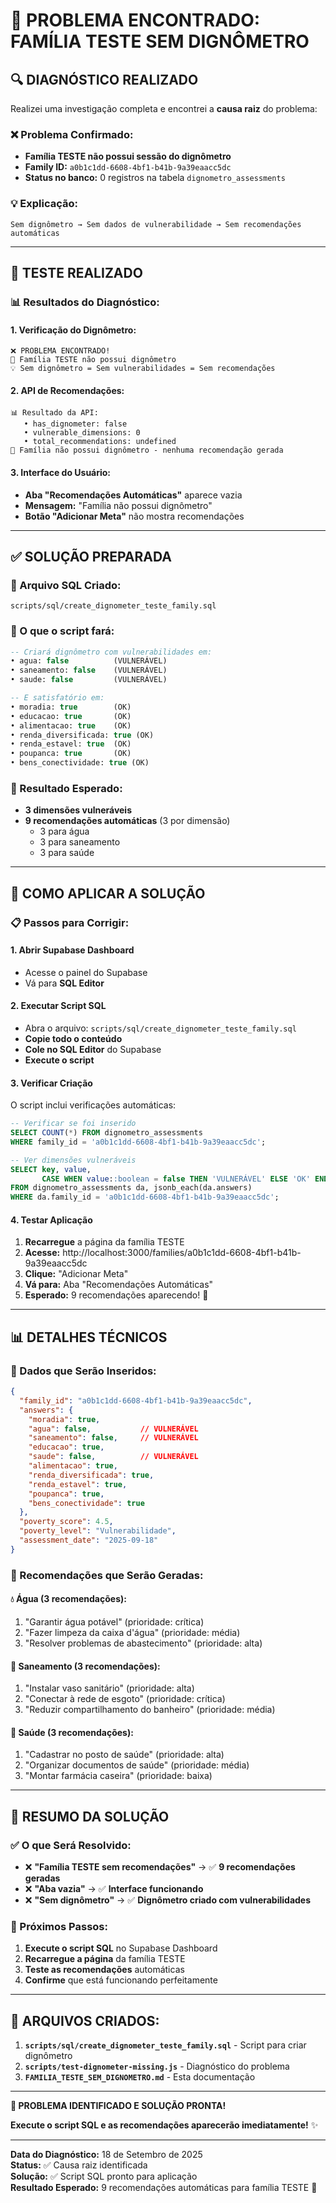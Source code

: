 # 🚫 **PROBLEMA ENCONTRADO: FAMÍLIA TESTE SEM DIGNÔMETRO**

## 🔍 **DIAGNÓSTICO REALIZADO**

Realizei uma investigação completa e encontrei a **causa raiz** do problema:

### **❌ Problema Confirmado:**
- **Família TESTE não possui sessão do dignômetro**
- **Family ID:** `a0b1c1dd-6608-4bf1-b41b-9a39eaacc5dc`
- **Status no banco:** 0 registros na tabela `dignometro_assessments`

### **💡 Explicação:**
```
Sem dignômetro → Sem dados de vulnerabilidade → Sem recomendações automáticas
```

---

## 🧪 **TESTE REALIZADO**

### **📊 Resultados do Diagnóstico:**

#### **1. Verificação do Dignômetro:**
```
❌ PROBLEMA ENCONTRADO!
🚫 Família TESTE não possui dignômetro
💡 Sem dignômetro = Sem vulnerabilidades = Sem recomendações
```

#### **2. API de Recomendações:**
```
📊 Resultado da API:
   • has_dignometer: false
   • vulnerable_dimensions: 0
   • total_recommendations: undefined
🚫 Família não possui dignômetro - nenhuma recomendação gerada
```

#### **3. Interface do Usuário:**
- **Aba "Recomendações Automáticas"** aparece vazia
- **Mensagem:** "Família não possui dignômetro"
- **Botão "Adicionar Meta"** não mostra recomendações

---

## ✅ **SOLUÇÃO PREPARADA**

### **📁 Arquivo SQL Criado:**
```
scripts/sql/create_dignometer_teste_family.sql
```

### **🎯 O que o script fará:**
```sql
-- Criará dignômetro com vulnerabilidades em:
• agua: false          (VULNERÁVEL)
• saneamento: false    (VULNERÁVEL) 
• saude: false         (VULNERÁVEL)

-- E satisfatório em:
• moradia: true        (OK)
• educacao: true       (OK)
• alimentacao: true    (OK)
• renda_diversificada: true (OK)
• renda_estavel: true  (OK)
• poupanca: true       (OK)
• bens_conectividade: true (OK)
```

### **🎯 Resultado Esperado:**
- **3 dimensões vulneráveis**
- **9 recomendações automáticas** (3 por dimensão)
  - 3 para água
  - 3 para saneamento
  - 3 para saúde

---

## 🚀 **COMO APLICAR A SOLUÇÃO**

### **📋 Passos para Corrigir:**

#### **1. Abrir Supabase Dashboard**
- Acesse o painel do Supabase
- Vá para **SQL Editor**

#### **2. Executar Script SQL**
- Abra o arquivo: `scripts/sql/create_dignometer_teste_family.sql`
- **Copie todo o conteúdo**
- **Cole no SQL Editor** do Supabase
- **Execute o script**

#### **3. Verificar Criação**
O script inclui verificações automáticas:
```sql
-- Verificar se foi inserido
SELECT COUNT(*) FROM dignometro_assessments 
WHERE family_id = 'a0b1c1dd-6608-4bf1-b41b-9a39eaacc5dc';

-- Ver dimensões vulneráveis
SELECT key, value, 
       CASE WHEN value::boolean = false THEN 'VULNERÁVEL' ELSE 'OK' END
FROM dignometro_assessments da, jsonb_each(da.answers)
WHERE da.family_id = 'a0b1c1dd-6608-4bf1-b41b-9a39eaacc5dc';
```

#### **4. Testar Aplicação**
1. **Recarregue** a página da família TESTE
2. **Acesse:** http://localhost:3000/families/a0b1c1dd-6608-4bf1-b41b-9a39eaacc5dc
3. **Clique:** "Adicionar Meta"
4. **Vá para:** Aba "Recomendações Automáticas"
5. **Esperado:** 9 recomendações aparecendo! 🎉

---

## 📊 **DETALHES TÉCNICOS**

### **🎯 Dados que Serão Inseridos:**

```json
{
  "family_id": "a0b1c1dd-6608-4bf1-b41b-9a39eaacc5dc",
  "answers": {
    "moradia": true,
    "agua": false,           // VULNERÁVEL
    "saneamento": false,     // VULNERÁVEL
    "educacao": true,
    "saude": false,          // VULNERÁVEL
    "alimentacao": true,
    "renda_diversificada": true,
    "renda_estavel": true,
    "poupanca": true,
    "bens_conectividade": true
  },
  "poverty_score": 4.5,
  "poverty_level": "Vulnerabilidade",
  "assessment_date": "2025-09-18"
}
```

### **🎯 Recomendações que Serão Geradas:**

#### **💧 Água (3 recomendações):**
1. "Garantir água potável" (prioridade: crítica)
2. "Fazer limpeza da caixa d'água" (prioridade: média)
3. "Resolver problemas de abastecimento" (prioridade: alta)

#### **🚿 Saneamento (3 recomendações):**
1. "Instalar vaso sanitário" (prioridade: alta)
2. "Conectar à rede de esgoto" (prioridade: crítica)
3. "Reduzir compartilhamento do banheiro" (prioridade: média)

#### **🏥 Saúde (3 recomendações):**
1. "Cadastrar no posto de saúde" (prioridade: alta)
2. "Organizar documentos de saúde" (prioridade: média)
3. "Montar farmácia caseira" (prioridade: baixa)

---

## 🎯 **RESUMO DA SOLUÇÃO**

### **✅ O que Será Resolvido:**
- ❌ **"Família TESTE sem recomendações"** → ✅ **9 recomendações geradas**
- ❌ **"Aba vazia"** → ✅ **Interface funcionando**
- ❌ **"Sem dignômetro"** → ✅ **Dignômetro criado com vulnerabilidades**

### **🚀 Próximos Passos:**
1. **Execute o script SQL** no Supabase Dashboard
2. **Recarregue a página** da família TESTE
3. **Teste as recomendações** automáticas
4. **Confirme** que está funcionando perfeitamente

---

## 📁 **ARQUIVOS CRIADOS:**

1. **`scripts/sql/create_dignometer_teste_family.sql`** - Script para criar dignômetro
2. **`scripts/test-dignometer-missing.js`** - Diagnóstico do problema
3. **`FAMILIA_TESTE_SEM_DIGNOMETRO.md`** - Esta documentação

---

**🎯 PROBLEMA IDENTIFICADO E SOLUÇÃO PRONTA!** 

**Execute o script SQL e as recomendações aparecerão imediatamente!** ✨

---

**Data do Diagnóstico:** 18 de Setembro de 2025  
**Status:** ✅ Causa raiz identificada  
**Solução:** ✅ Script SQL pronto para aplicação  
**Resultado Esperado:** 9 recomendações automáticas para família TESTE 🚀
